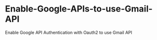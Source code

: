# Enable-Google-APIs-to-use-Gmail-API
Enable Google API Authentication with Oauth2 to use Gmail API 
